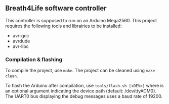 ## Breath4Life software controller ##

This controller is supposed to run on an Arduino Mega2560.
This project requires the following tools and librairies to be installed:
- avr-gcc
- avrdude
- avr-libc

### Compilation & flashing
To compile the project, use `make`. The project can be cleaned using `make clean`.

To flash the Arduino after compilation, use `tools/flash.sh [<DEV>]` where <DEV> is an optional argument indicating the device path (default: /dev/ttyACM0). The UART0 bus displaying the debug messages uses a baud rate of 19200.
